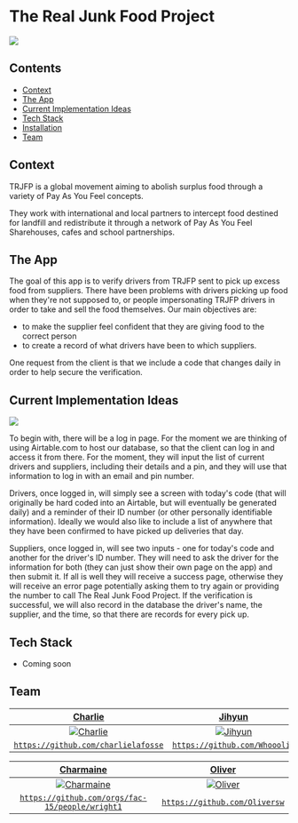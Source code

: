 # The Real Junk Food Project

![](http://www.pacnvac.co.uk/wp-content/uploads/2017/07/logo_280x280.png)

## Contents
- [Context](#Context)
- [The App](#The-App)
- [Current Implementation Ideas](#Current-Implementation-Ideas)
- [Tech Stack](#Tech-Stack)
- [Installation](#Installation)
- [Team](#Team)

## Context
TRJFP is a global movement aiming to abolish surplus food through a variety of Pay As You Feel concepts.

They work with international and local partners to intercept food destined for landfill and redistribute it through a network of Pay As You Feel Sharehouses, cafes and school partnerships.

## The App
The goal of this app is to verify drivers from TRJFP sent to pick up excess food from suppliers. There have been problems with drivers picking up food when they're not supposed to, or people impersonating TRJFP drivers in order to take and sell the food themselves.
Our main objectives are: 
- to make the supplier feel confident that they are giving food to the correct person
- to create a record of what drivers have been to which suppliers.

One request from the client is that we include a code that changes daily in order to help secure the verification.

## Current Implementation Ideas
![](https://i.imgur.com/uWmhbBL.jpg)

To begin with, there will be a log in page. For the moment we are thinking of using Airtable.com to host our database, so that the client can log in and access it from there. For the moment, they will input the list of current drivers and suppliers, including their details and a pin, and they will use that information to log in with an email and pin number.

Drivers, once logged in, will simply see a screen with today's code (that will originally be hard coded into an Airtable, but will eventually be generated daily) and a reminder of their ID number (or other personally identifiable information). Ideally we would also like to include a list of anywhere that they have been confirmed to have picked up deliveries that day.

Suppliers, once logged in, will see two inputs - one for today's code and another for the driver's ID number. They will need to ask the driver for the information for both (they can just show their own page on the app) and then submit it. If all is well they will receive a success page, otherwise they will receive an error page potentially asking them to try again or providing the number to call The Real Junk Food Project. If the verification is successful, we will also record in the database the driver's name, the supplier, and the time, so that there are records for every pick up.

## Tech Stack

- Coming soon

## Team

| <a href="https://github.com/charlielafosse" target="_blank">**Charlie**</a> | <a href="https://github.com/Whooolia" target="_blank">**Jihyun**</a> |
| :---: |:---:|
| [![Charlie](https://avatars1.githubusercontent.com/u/32115309?s=460&v=4?v=3&s=200)](http://fvcproductions.com)    | [![Jihyun](https://avatars0.githubusercontent.com/u/36998110?s=460&v=4?v=3&s=200)](http://fvcproductions.com) |
| <a href="https://github.com/charlielafosse" target="_blank">`https://github.com/charlielafosse`</a> | <a href="https://github.com/Whooolia" target="_blank">`https://github.com/Whooolia`</a> |

| <a href="https://github.com/orgs/fac-15/people/wright1" target="_blank">**Charmaine**</a> | <a href="https://github.com/Oliversw" target="_blank">**Oliver**</a> |
| :---: |:---:|
| [![Charmaine](https://avatars2.githubusercontent.com/u/20236080?s=460&v=4?v=3&s=200)](http://fvcproductions.com)    | [![Oliver](https://avatars3.githubusercontent.com/u/9094166?s=460&v=4?v=3&s=200)](http://fvcproductions.com) |
| <a href="https://github.com/orgs/fac-15/people/wright1" target="_blank">`https://github.com/orgs/fac-15/people/wright1`</a> | <a href="https://github.com/Oliversw" target="_blank">`https://github.com/Oliversw`</a> |
